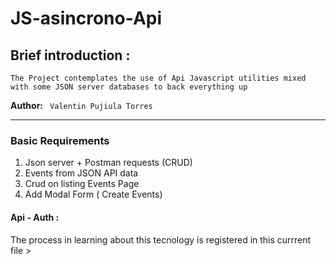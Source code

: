 # JS-asincrono-Api

## Brief introduction :

`` The Project contemplates the use of Api Javascript utilities mixed with some JSON server databases to back everything up ``

**Author:**  `` Valentin Pujiula Torres``

 ---

### Basic Requirements 

1. Json server + Postman requests (CRUD)
2. Events from JSON API data
3. Crud on listing Events Page
4. Add Modal Form ( Create Events)


#### Api - Auth :

The process in learning about this tecnology is registered in this currrent file >
